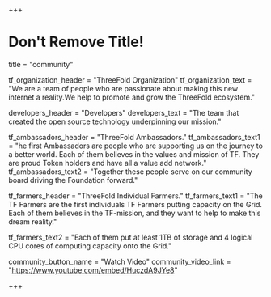 +++
# Don't Remove Title!

title = "community"

tf_organization_header = "ThreeFold Organization"
tf_organization_text = "We are a team of people who are passionate about making this new internet a reality.We help to promote and grow the ThreeFold ecosystem."


developers_header = "Developers"
developers_text = "The team that created the open source technology underpinning our mission."

tf_ambassadors_header = "ThreeFold Ambassadors."
tf_ambassadors_text1 = "he first Ambassadors are people who are supporting us on the journey to a better world. Each of them believes in the values and mission of TF. They are proud Token holders and have all a value add network."
tf_ambassadors_text2 = "Together these people serve on our community board driving the Foundation forward."

tf_farmers_header = "ThreeFold Individual Farmers."
tf_farmers_text1 = "The TF Farmers are the first individuals TF Farmers putting capacity on the Grid. Each of them believes in the TF-mission, and they want to help to make this dream reality."

tf_farmers_text2 = "Each of them put at least 1TB of storage and 4 logical CPU cores of computing capacity onto the Grid."

community_button_name = "Watch Video"
community_video_link = "https://www.youtube.com/embed/HuczdA9JYe8"

+++
